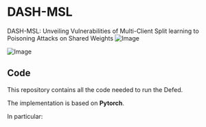 # DASH-MSL
DASH-MSL: Unveiling Vulnerabilities of Multi-Client Split learning to Poisoning Attacks on Shared Weights
![Image](https://github.com/user-attachments/assets/578180ff-b3fb-4de4-a5e3-94a95c6c9937)

![Image](https://github.com/user-attachments/assets/3b42b821-21f2-48ca-b295-79ce54b2aa52)
## Code
This repository contains all the code needed to run the Defed. 

The implementation is based on **Pytorch**.

In particular:
